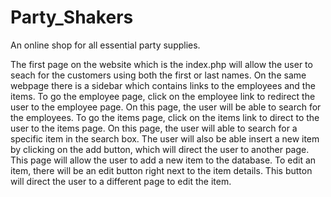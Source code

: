 # Party_Shakers
An online shop for all essential party supplies. 

The first page on the website which is the index.php will allow the user to seach for the customers using both the first or last names.
On the same webpage there is a sidebar which contains links to the employees and the items. 
To go the employee page, click on the employee link to redirect the user to the employee page. On this page, the user will be able to search 
for the employees.
To go the items page, click on the items link to direct to the user to the items page. On this page, the user will able to search for a
specific item in the search box. The user will also be able insert a new item by clicking on the add button, which will direct the user to
another page. This page will allow the user to add a new item to the database. To edit an item, there will be an edit button right next to the
item details. This button will direct the user to a different page to edit the item.
